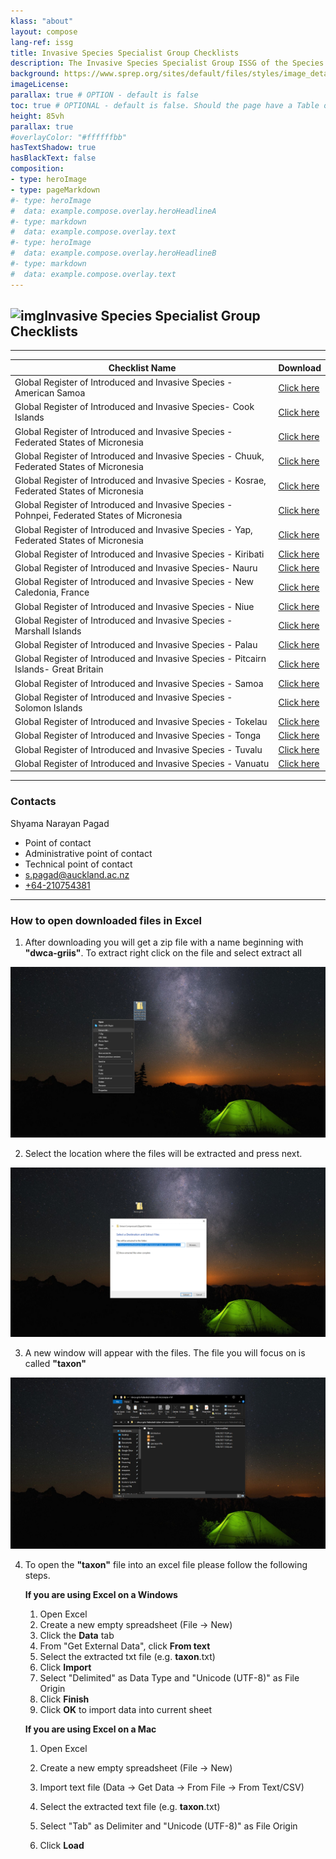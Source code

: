 ```yaml
---
klass: "about"
layout: compose
lang-ref: issg
title: Invasive Species Specialist Group Checklists
description: The Invasive Species Specialist Group ISSG of the Species Survival Commission of the International Union for Conservation of Nature is a global network of scientific and policy experts on invasive species. 
background: https://www.sprep.org/sites/default/files/styles/image_detai_670_400_/public/images/news/SAM1%20Matafaa%20Mangrove%20Conservation%20Area%2C%20Upolu%2C%20Samoa%20%C2%A9%20S.%20Chape.jpg?itok=8jCOpCnW
imageLicense: 
parallax: true # OPTION - default is false
toc: true # OPTIONAL - default is false. Should the page have a Table of Contents
height: 85vh
parallax: true
#overlayColor: "#ffffffbb"
hasTextShadow: true
hasBlackText: false
composition:
- type: heroImage
- type: pageMarkdown
#- type: heroImage
#  data: example.compose.overlay.heroHeadlineA
#- type: markdown
#  data: example.compose.overlay.text
#- type: heroImage
#  data: example.compose.overlay.heroHeadlineB
#- type: markdown
#  data: example.compose.overlay.text
---
```


## ![img](https://api.gbif.org/v1/image/unsafe/http%3A%2F%2Fwww.issg.org%2Fpicts%2Fissg_logo.gif)Invasive Species Specialist Group Checklists

------

| Checklist Name                                               | Download                                                     |
| ------------------------------------------------------------ | ------------------------------------------------------------ |
| Global Register of Introduced and Invasive Species  - American Samoa | [Click here](https://cloud.gbif.org/griis/archive.do?r=american-samoa_griis_gbif) |
| Global Register of  Introduced and Invasive Species- Cook Islands | [Click here](https://cloud.gbif.org/griis/archive.do?r=griis-gbif-cook-islands) |
| Global Register of Introduced  and Invasive Species - Federated States of Micronesia | [Click here](https://cloud.gbif.org/griis/archive.do?r=griis-federated-states-of-micronesia) |
| Global Register of Introduced and Invasive Species  - Chuuk, Federated States of Micronesia | [Click here](https://cloud.gbif.org/griis/archive.do?r=fem_chuuk-griis-gbif) |
| Global Register of  Introduced and Invasive Species - Kosrae, Federated States of Micronesia | [Click here](https://cloud.gbif.org/griis/archive.do?r=federated_states_of_micronesia_kosrae-griis) |
| Global Register of Introduced and Invasive Species  - Pohnpei, Federated States of Micronesia | [Click here](https://cloud.gbif.org/griis/archive.do?r=griis-federated_states_of_micornesia-pohnpei) |
| Global Register of  Introduced and Invasive Species - Yap, Federated States of Micronesia | [Click here](https://cloud.gbif.org/griis/archive.do?r=federated_states_of_micronesia_yap_griis_gbif) |
| Global Register of Introduced and Invasive Species  - Kiribati | [Click here](https://cloud.gbif.org/griis/archive.do?r=griis-kiribati) |
| Global Register of  Introduced and Invasive Species- Nauru   | [Click here](https://cloud.gbif.org/griis/archive.do?r=griis-nauru) |
| Global Register of Introduced and Invasive Species  - New Caledonia, France | [Click here](https://cloud.gbif.org/griis/archive.do?r=griis-new-caledonia) |
| Global Register of  Introduced and Invasive Species - Niue   | [Click here](https://cloud.gbif.org/griis/archive.do?r=niue_griis_gbif) |
| Global Register of  Introduced and Invasive Species - Marshall Islands | [Click here](https://cloud.gbif.org/griis/archive.do?r=griis-marshall-islands) |
| Global Register of Introduced and Invasive Species  - Palau  | [Click here](https://cloud.gbif.org/griis/archive.do?r=palau_griis_gbif) |
| Global Register of  Introduced and Invasive Species - Pitcairn Islands- Great Britain | [Click here](https://cloud.gbif.org/griis/archive.do?r=pitcairn_islands_griis) |
| Global Register of  Introduced and Invasive Species - Samoa  | [Click here](https://cloud.gbif.org/griis/archive.do?r=samoa_griis_gbif) |
| Global Register of  Introduced and Invasive Species - Solomon Islands | [Click here](https://cloud.gbif.org/griis/archive.do?r=solomon_islands_griis) |
| Global Register of  Introduced and Invasive Species - Tokelau | [Click here](https://cloud.gbif.org/griis/archive.do?r=griis-tokelau) |
| Global Register of Introduced and Invasive Species  - Tonga  | [Click here](https://cloud.gbif.org/griis/archive.do?r=tonga_griis_gbif) |
| Global Register of Introduced and Invasive Species  - Tuvalu | [Click here](https://cloud.gbif.org/griis/archive.do?r=griis-tuvalu) |
| Global Register of Introduced and Invasive Species  - Vanuatu | [Click here](https://cloud.gbif.org/griis/archive.do?r=vanuatu-griis-gbif) |

------

### Contacts

Shyama Narayan Pagad

- Point of contact 
- Administrative point of contact 
- Technical point of contact
- [s.pagad@auckland.ac.nz](mailto:s.pagad@auckland.ac.nz)
- [+64-210754381](unsafe:tel:+64-210754381)

------

### How to open downloaded files in Excel

1. After downloading you will get a zip file with a name beginning with **"dwca-griis"**. To extract right click on the file and select extract all

![1](/assets/images/Open-files-to-excel/1.png)

2. Select the location where the files will be extracted and press next.

![2](/assets/images/Open-files-to-excel/2.png)

3. A new window will appear with the files. The file you will focus on is called **"taxon"**

![3](/assets/images/Open-files-to-excel/3.png)

4. To open the **"taxon"** file into an excel file please follow the following steps.

   **If you are using Excel on a Windows**

   1. Open Excel
   2. Create a new empty spreadsheet (File → New)
   3. Click the **Data** tab
   4. From "Get External Data", click **From text**
   5. Select the extracted txt file (e.g. **taxon**.txt)
   6. Click **Import**
   7. Select "Delimited" as Data Type and "Unicode (UTF-8)" as File Origin
   8. Click **Finish**
   9. Click **OK** to import data into current sheet

   **If you are using Excel on a Mac**

   1. Open Excel

   2. Create a new empty spreadsheet (File → New)

   3. Import text file (Data → Get Data → From File → From Text/CSV)

   4. Select the extracted text file (e.g. **taxon**.txt)

   5. Select "Tab" as Delimiter and "Unicode (UTF-8)" as File Origin

   6. Click **Load**

      
